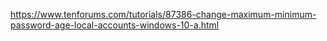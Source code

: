 https://www.tenforums.com/tutorials/87386-change-maximum-minimum-password-age-local-accounts-windows-10-a.html
